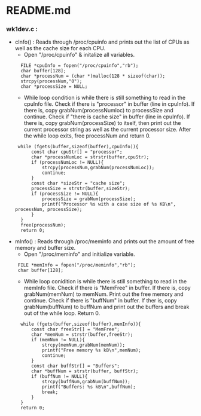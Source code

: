 # README.md


### wk1dev.c :
- cInfo() : Reads through /proc/cpuinfo and prints out the list of CPUs as well as the cache size for each CPU.
  - Open "/proc/cpuinfo" & initalize all variables.
  ```
    FILE *cpuInfo = fopen("/proc/cpuinfo","rb");
    char buffer[128];
    char *processNum = (char *)malloc(128 * sizeof(char));
    strcpy(processNum,"0");
    char *processSize = NULL;
  ```
  - While loop condition is while there is still something to read in the cpuInfo file. Check if there is "processor" in buffer (line in cpuInfo). If there is, copy grabNum(processNumloc) to processSize and continue. Check if "there is cache size" in buffer (line in cpuInfo). If there is, copy grabNum(processSize) to itself, then print out the current processor string as well as the current processor size. After the while loop exits, free processNum and return 0.
  ```
   while (fgets(buffer,sizeof(buffer),cpuInfo)){
        const char cpuStr[] = "processor";
        char *processNumLoc = strstr(buffer,cpuStr);
        if (processNumLoc != NULL){
            strcpy(processNum,grabNum(processNumLoc));
            continue;
        } 
        const char *sizeStr = "cache size";
        processSize = strstr(buffer,sizeStr);
        if (processSize != NULL){
            processSize = grabNum(processSize);
            printf("Processor %s with a case size of %s KB\n", processNum, processSize);
        }
    }
    free(processNum);
    return 0;
  ```
- mInfo() : Reads through /proc/meminfo and prints out the amount of free memory and buffer size.
  - Open "/proc/meminfo" and initialize variable.
  ```
   FILE *memInfo = fopen("/proc/meminfo","rb");
   char buffer[128];
  ```
  - While loop conidition is while there is still something to read in the memInfo file. Check if there is "MemFree" in buffer. If there is, copy grabNum(memNum) to memNum. Print out the free memory and continue. Check if there is "buffNum" in buffer. If ther is, copy grabNum(buffNum) to buffNum and print out the buffers and break out of the while loop. Return 0.
  ```
    while (fgets(buffer,sizeof(buffer),memInfo)){
        const char freeStr[] = "MemFree";
        char *memNum = strstr(buffer,freeStr);
        if (memNum != NULL){
            strcpy(memNum,grabNum(memNum));
            printf("Free memory %s kB\n",memNum);
            continue;
        }
        const char buffStr[] = "Buffers";
        char *buffNum = strstr(buffer, buffStr);
        if (buffNum != NULL){
            strcpy(buffNum,grabNum(buffNum));
            printf("Buffers: %s kB\n",buffNum);
            break;
        }
    }
    return 0;
  ```